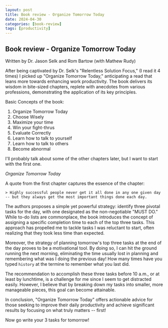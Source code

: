 ```yaml
---
layout: post
title: Book review - Organize Tomorrow Today  
date: 2024-04-30
categories: [book-review]
tags: [productivity]
---
```


## Book review - Organize Tomorrow Today

Written by Dr. Jason Selk and Rom Bartow (with Mathew Rudy)

After being captivated by Dr. Selk's "Relentless Solution Focus," (I read it 4 times) I picked up "Organize Tomorrow Today," anticipating a read that leans more towards enhancing work productivity. The book delivers its wisdom in bite-sized chapters, replete with anecdotes from various professions, demonstrating the application of its key principles.

Basic Concepts of the book:

1. Organize Tomorrow Today
1. Choose Wisely
1. Maximize your time
1. Win your fight-thrus
1. Evaluate Correctly
1. Learn how to talk to yourself
1. Learn how to talk to others
1. Become abnormal

I'll probably talk about some of the other chapters later, but I want to start with the first one.

*Organize Tomorrow Today*

A quote from the first chapter captures the essence of the chapter:

```
> Highly successful people never get it all done in any one given day -- but they always get the most important things done each day.
```

The authors proposes a simple yet powerful strategy: identify three pivotal tasks for the day, with one designated as the non-negotiable "MUST DO." While to-do lists are commonplace, the book introduces the concept of assigning a specific completion time to each of the top three tasks. This approach has propelled me to tackle tasks I was reluctant to start, often realizing that they took less time than expected.

Moreover, the strategy of planning tomorrow's top three tasks at the end of the day proves to be a motivational tool. By doing so, I can hit the ground running the next morning, eliminating the time usually lost in planning and remembering what was I doing the previous day! How many times have you typed `history` at the termine to remember what you last did.

The recommendation to accomplish these three tasks before 10 a.m., or at least by lunchtime, is a challenge for me since I seem to get distracted easily. However, I believe that by breaking down my tasks into smaller, more manageable pieces, this goal can become attainable.

In conclusion, "Organize Tomorrow Today" offers actionable advice for those seeking to improve their daily productivity and achieve significant results by focusing on what truly matters -- first!

Now go write your 3 tasks for tomorrow! 

